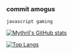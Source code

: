 ### commit amogus

`javascript gaming`

[![Mythril's GitHub stats](https://github-readme-stats.vercel.app/api?username=Mythril382&include_all_commits=true&hide_border=false&count_private=true&show_icons=true&theme=dark&title_color=ffffff&text_color=6f6f6f)](https://github.com/Mythril382/github-readme-stats)

[![Top Langs](https://github-readme-stats.vercel.app/api/top-langs/?username=Mythril382&include_all_commits=true&hide_border=false&count_private=true&show_icons=true&theme=dark&title_color=ffffff&text_color=6f6f6f)](https://github.com/Mythril382/github-readme-stats)
